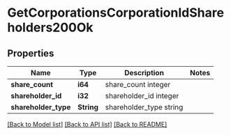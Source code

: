 # GetCorporationsCorporationIdShareholders200Ok

## Properties

Name | Type | Description | Notes
------------ | ------------- | ------------- | -------------
**share_count** | **i64** | share_count integer | 
**shareholder_id** | **i32** | shareholder_id integer | 
**shareholder_type** | **String** | shareholder_type string | 

[[Back to Model list]](../README.md#documentation-for-models) [[Back to API list]](../README.md#documentation-for-api-endpoints) [[Back to README]](../README.md)


